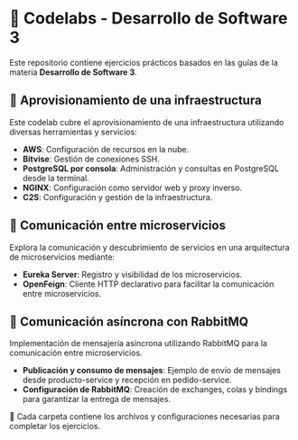 # 📂 Codelabs - Desarrollo de Software 3  

Este repositorio contiene ejercicios prácticos basados en las guías de la materia **Desarrollo de Software 3**.  

## 📁 Aprovisionamiento de una infraestructura  
Este codelab cubre el aprovisionamiento de una infraestructura utilizando diversas herramientas y servicios:  
- **AWS**: Configuración de recursos en la nube.  
- **Bitvise**: Gestión de conexiones SSH.  
- **PostgreSQL por consola**: Administración y consultas en PostgreSQL desde la terminal.  
- **NGINX**: Configuración como servidor web y proxy inverso.  
- **C2S**: Configuración y gestión de la infraestructura.  

## 📁 Comunicación entre microservicios  
Explora la comunicación y descubrimiento de servicios en una arquitectura de microservicios mediante:  
- **Eureka Server**: Registro y visibilidad de los microservicios.  
- **OpenFeign**: Cliente HTTP declarativo para facilitar la comunicación entre microservicios.

## 📁 Comunicación asíncrona con RabbitMQ
Implementación de mensajería asíncrona utilizando RabbitMQ para la comunicación entre microservicios.
- **Publicación y consumo de mensajes**: Ejemplo de envío de mensajes desde producto-service y recepción en pedido-service.
- **Configuración de RabbitMQ**: Creación de exchanges, colas y bindings para garantizar la entrega de mensajes.


🚀 Cada carpeta contiene los archivos y configuraciones necesarias para completar los ejercicios.  
